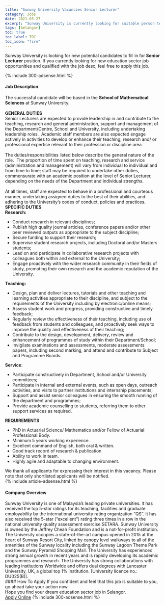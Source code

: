 ```yaml
---
title: "Sunway University Vacancies Senior Lecturer" 
category: Jobs 
date: 2021-05-27 
excerpt: "Sunway University is currently looking for suitable person to fill in the Senior Lecturer which positioned at Selangor" 
tags: [Selangor] 
toc: true 
toc_label: TOC 
toc_icon: "fire" 
--- 
```


<p>Sunway University is looking for new potential candidates to fill in for <b>Senior Lecturer</b> position. If you currently looking for new education sector job opportunities and qualified with the job desc, feel free to apply this job.
</p>{% include 300-adsense.html %} 
<div><div><h4>Job Description</h4></div><div><div><span><div><div><div>The successful candidate will be based in the <strong>School of Mathematical Sciences</strong> at Sunway University.</div><div><br><strong>GENERAL DUTIES</strong></div><div>Senior Lecturers are expected to provide leadership in and contribute to the teaching, research and general administration, support and management of the Department/Centre, School and University, including undertaking leadership roles.&#160; Academic staff members are also expected engage actively in activities to develop or enhance their teaching, research and/ or professional expertise relevant to their profession or discipline area.&#160;&#160;</div><div><br>The duties/responsibilities listed below describe the general nature of the role.&#160; The proportion of time spent on teaching, research and service (administration and management) will vary from individual to individual and from time to time; staff may be required to undertake other duties, commensurate with an academic position at the level of Senior Lecturer, depending on the needs of the Department and individual strengths.</div><div><br>At all times, staff are expected to behave in a professional and courteous manner, undertaking assigned duties to the best of their abilities, and adhering to the University&#8217;s codes of conduct, policies and practices.</div><div><strong>SPECIFIC DUTIES<br>Research:</strong></div><ul><li>Conduct research in relevant disciplines;</li><li>Publish high quality journal articles, conference papers and/or other peer reviewed outputs as appropriate to the subject discipline;&#160;&#160;</li><li>Secure funding to support their research;</li><li>Supervise student research projects, including Doctoral and/or Masters students;</li><li>Lead on and participate in collaborative research projects with colleagues both within and external to the University;</li><li>Engage proactively with the wider research community in their fields of study, promoting their own research and the academic reputation of the University.</li></ul><div><strong>Teaching:</strong></div><ul><li>Design, plan and deliver lectures, tutorials and other teaching and learning activities appropriate to their discipline, and subject to the requirements of the University including by electronic/online means;</li><li>Assess student work and progress, providing constructive and timely feedback;</li><li>Regularly review the effectiveness of their teaching, including use of feedback from students and colleagues, and proactively seek ways to improve the quality and effectiveness of their teaching;</li><li>Contribute to the design, development, delivery, review and enhancement of programmes of study within their Department/School;</li><li>Invigilate examinations and assessments, moderate assessments papers, including second marking, and attend and contribute to Subject and Programme Boards.</li></ul><div><strong>Service:</strong></div><ul><li>Participate constructively in Department, School and/or University committees;</li><li>Participate in internal and external events, such as open days, outreach activities, and visits to partner institutions and internship placements;</li><li>Support and assist senior colleagues in ensuring the smooth running of the department and programmes;</li><li>Provide academic counselling to students, referring them to other support services as required.</li></ul><div><strong>REQUIREMENTS&#160;</strong></div><ul><li>PhD in Actuarial Science/ Mathematics and/or Fellow of Actuarial Professional Body.</li><li>Minimum 5 years working experience.</li><li>Excellent command of English, both oral &amp; written.</li><li>Good track record of research &amp; publication.</li><li>Ability to work in team.</li><li>Highly agile and adaptable to changing environment.</li></ul><div>We thank all applicants for expressing their interest in this vacancy. Please note that only shortlisted applicants will be notified.</div></div></div></span></div></div></div> 
{% include article-adsense.html %} 
<div><div><h4>Company Overview</h4></div><div><div><span><div><div>
<div>
<div>
			Sunway University is one of Malaysia&#8217;s leading private universities. It has received the top 5-star ratings for its teaching, facilities and graduate employability by the international university rating organization &#8220;QS&#8221;. It has also received the 5-star (&#8220;excellent&#8221;) rating three times in a row in the national university quality assessment exercise SETARA. Sunway University is owned by the Jeffrey Cheah Foundation and is a not-for-profit institution. The University occupies a state-of-the-art campus opened in 2015 at the heart of Sunway Resort City, linked by canopy level walkways to all of the amenities of the Sunway locality including the Sunway Lagoon Theme Park and the Sunway Pyramid Shopping Mall. The University has experienced strong annual growth in recent years and is rapidly developing its academic programmes and research. The University has strong collaborations with leading institutions Worldwide and offers dual degrees with Lancaster University, UK, a global top 1% institution. [University licence no.: DU025(B)].</div>
</div>
</div></div></span></div></div></div> 
#### How To Apply 
If you confident and feel that this job is suitable to you, go ahead take your action now. <br/> 
Hope you find your dream education sector job in Selangor. <br/> 
<a href="https://www.jobstreet.com.my/en/job/senior-lecturer-4569123?jobId=jobstreet-my-job-4569123" class="btn btn--info" target="_blank" rel="nofollow noopenner">Apply Online</a> 
{% include 300-adsense.html %} 